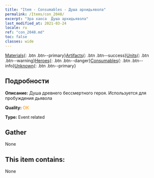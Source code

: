 ```yaml
---
title: "Item - Consumables - Душа архидьявола"
permalink: /Items/con_2048/
excerpt: "Эра хаоса  Душа архидьявола"
last_modified_at: 2021-03-24
locale: ru
ref: "con_2048.md"
toc: false
classes: wide
---
```

 [Materials](/ru/Items/){: .btn .btn--primary}[Artifacts](/ru/Items/Artifacts/){: .btn .btn--success}[Units](/ru/Items/Units/){: .btn .btn--warning}[Heroes](/ru/Items/Heroes/){: .btn .btn--danger}[Consumables](/ru/Items/Consumables/){: .btn .btn--info}[Unknown](/ru/Items/Unknown/){: .btn .btn--primary}

## Подробности
 **Описание:** Душа древнего бессмертного героя. Используется для пробуждения дьявола

 **Quality:** <span style="color: #FF8C00">OK</span>

 **Type:** Event related

## Gather

  None

## This item contains:

  None

